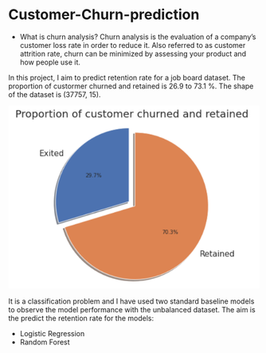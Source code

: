 # Customer-Churn-prediction


- What is churn analysis?
Churn analysis is the evaluation of a company’s customer loss rate in order to reduce it. Also referred to as customer attrition rate, churn can be minimized by assessing your product and how people use it.


In this project, I aim to predict retention rate for a job board dataset. The proportion of custormer churned and retained is 26.9 to 73.1 %. The shape of the dataset is (37757, 15).

![Alt text](https://github.com/sonaljain2212/Customer-Churn-prediction/blob/main/images/imbalance.PNG "Optional title")

It is a classification problem and I have used two standard baseline models to observe the model performance with the unbalanced dataset. The aim is the predict the retention rate for the models:

- Logistic Regression
- Random Forest

